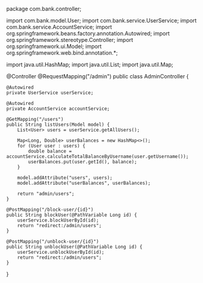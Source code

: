 package com.bank.controller;

import com.bank.model.User;
import com.bank.service.UserService;
import com.bank.service.AccountService;
import org.springframework.beans.factory.annotation.Autowired;
import org.springframework.stereotype.Controller;
import org.springframework.ui.Model;
import org.springframework.web.bind.annotation.*;

import java.util.HashMap;
import java.util.List;
import java.util.Map;

@Controller
@RequestMapping("/admin")
public class AdminController {

    @Autowired
    private UserService userService;

    @Autowired
    private AccountService accountService;

    @GetMapping("/users")
    public String listUsers(Model model) {
        List<User> users = userService.getAllUsers();
        
        Map<Long, Double> userBalances = new HashMap<>();
        for (User user : users) {
            double balance = accountService.calculateTotalBalanceByUsername(user.getUsername());
            userBalances.put(user.getId(), balance);
        }

        model.addAttribute("users", users);
        model.addAttribute("userBalances", userBalances);

        return "admin/users";
    }

    @PostMapping("/block-user/{id}")
    public String blockUser(@PathVariable Long id) {
        userService.blockUserById(id);
        return "redirect:/admin/users";
    }

    @PostMapping("/unblock-user/{id}")
    public String unblockUser(@PathVariable Long id) {
        userService.unblockUserById(id);
        return "redirect:/admin/users";
    }
}
